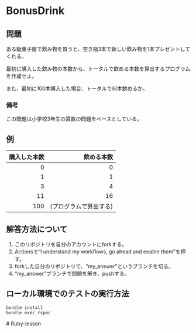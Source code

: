 # BonusDrink

## 問題

ある駄菓子屋で飲み物を買うと、空き瓶3本で新しい飲み物を1本プレゼントしてくれる。

最初に購入した飲み物の本数から、トータルで飲める本数を算出するプログラムを作成せよ。

また、最初に100本購入した場合、トータルで何本飲めるか。

### 備考

この問題は小学校3年生の算数の問題をベースとしている。

## 例

| 購入した本数 | 飲める本数 |
|-------------:|-----------:|
| 0            | 0          |
| 1            | 1          |
| 3            | 4          |
| 11           | 16         |
| 100          | (プログラムで算出する) |


## 解答方法について

1. このリポジトリを自分のアカウントにforkする。
2. Actionsで“I understand my workflows, go ahead and enable them”を押す。
3. forkした自分のリポジトリで、"my_answer"というブランチを切る。
4. “my_answer”ブランチで問題を解き、pushする。

## ローカル環境でのテストの実行方法

````
bundle install
bundle exec rspec
````
#   R u b y - l e s s o n  
 